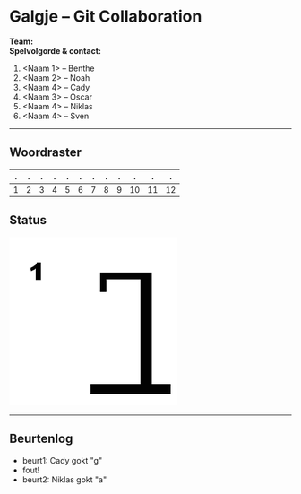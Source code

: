 # Galgje – Git Collaboration

**Team:** <ducks>  
**Spelvolgorde & contact:**
1. <Naam 1> – Benthe
2. <Naam 2> – Noah
3. <Naam 4> – Cady
3. <Naam 3> – Oscar
4. <Naam 4> – Niklas
5. <Naam 4> – Sven

---

## Woordraster
<!-- Pas het aantal kolommen aan aan de woordlengte -->
| . | . | . | . | . | . | . | . | . | . | . | . |
| - | - | - | - | - | - | - | - | - | - | - | - |
| 1 | 2 | 3 | 4 | 5 | 6 | 7 | 8 | 9 | 10 | 11 | 12 |

## Status
![status](images/1.png)

---

## Beurtenlog
- beurt1: Cady gokt "g"
- fout!
- beurt2: Niklas gokt "a"